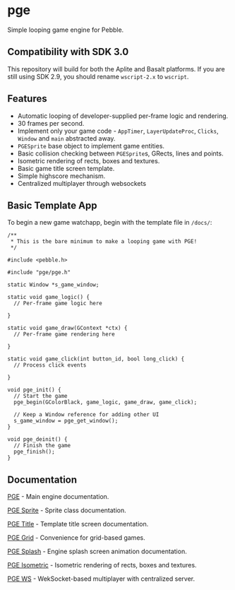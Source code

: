 # pge

Simple looping game engine for Pebble.

## Compatibility with SDK 3.0

This repository will build for both the Aplite and Basalt platforms. If you
are still using SDK 2.9, you should rename `wscript-2.x` to `wscript`.

## Features

- Automatic looping of developer-supplied per-frame logic and rendering.
- 30 frames per second.
- Implement only your game code - `AppTimer`, `LayerUpdateProc`, `Clicks`,
  `Window` and `main` abstracted away.
- `PGESprite` base object to implement game entities.
- Basic collision checking between `PGESprite`s, GRects, lines and points.
- Isometric rendering of rects, boxes and textures.
- Basic game title screen template.
- Simple highscore mechanism.
- Centralized multiplayer through websockets


## Basic Template App

To begin a new game watchapp, begin with the template file in `/docs/`:

```
/**
 * This is the bare minimum to make a looping game with PGE!
 */

#include <pebble.h>
 
#include "pge/pge.h"

static Window *s_game_window;

static void game_logic() {
  // Per-frame game logic here

}

static void game_draw(GContext *ctx) {
  // Per-frame game rendering here

}

static void game_click(int button_id, bool long_click) {
  // Process click events

}

void pge_init() {
  // Start the game
  pge_begin(GColorBlack, game_logic, game_draw, game_click);

  // Keep a Window reference for adding other UI
  s_game_window = pge_get_window();
}

void pge_deinit() {
  // Finish the game
  pge_finish();
}
```

## Documentation

[PGE](docs/pge.md) - Main engine documentation.

[PGE Sprite](docs/pge_sprite.md) - Sprite class documentation.

[PGE Title](docs/pge_title.md) - Template title screen documentation.

[PGE Grid](docs/pge_grid.md) - Convenience for grid-based games.

[PGE Splash](docs/pge_splash.md) - Engine splash screen animation documentation.

[PGE Isometric](docs/pge_isometric.md) - Isometric rendering of rects, boxes and textures.

[PGE WS](docs/pge_ws/md) - WekSocket-based multiplayer with centralized server.

